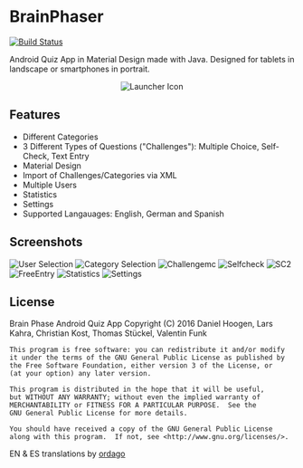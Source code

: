 # BrainPhaser

[![Build Status](https://travis-ci.org/Kamshak/BrainPhaser.svg?branch=master)](https://travis-ci.org/Kamshak/BrainPhaser)

Android Quiz App in Material Design made with Java. Designed for tablets in landscape or smartphones in portrait.

<p align="center">
  <img src="https://raw.githubusercontent.com/Kamshak/BrainPhaser/master/app/src/main/res/mipmap-xxxhdpi/ic_launcher.png" alt="Launcher Icon"/>
</p>

## Features

- Different Categories
- 3 Different Types of Questions ("Challenges"): Multiple Choice, Self-Check, Text Entry
- Material Design
- Import of Challenges/Categories via XML
- Multiple Users
- Statistics
- Settings
- Supported Langauages: English, German and Spanish 

## Screenshots

![User Selection](https://s3-eu-west-1.amazonaws.com/pointshop2/2016-05-18+08.02.11.jpg)
![Category Selection](https://s3-eu-west-1.amazonaws.com/pointshop2/2016-05-18+08.02.06.jpg)
![Challengemc](https://s3-eu-west-1.amazonaws.com/pointshop2/2016-05-18+08.06.01.jpg)
![Selfcheck](https://s3-eu-west-1.amazonaws.com/pointshop2/2016-05-18+08.06.09.jpg)
![SC2](https://s3-eu-west-1.amazonaws.com/pointshop2/2016-05-18+08.06.13.jpg)
![FreeEntry](https://s3-eu-west-1.amazonaws.com/pointshop2/2016-05-18+08.06.27.jpg)
![Statistics](https://s3-eu-west-1.amazonaws.com/pointshop2/2016-05-18+08.02.40.jpg)
![Settings](https://s3-eu-west-1.amazonaws.com/pointshop2/2016-05-18+08.02.24.jpg)

## License

Brain Phase Android Quiz App
    Copyright (C) 2016  Daniel Hoogen, Lars Kahra, Christian Kost, Thomas Stückel, Valentin Funk

    This program is free software: you can redistribute it and/or modify
    it under the terms of the GNU General Public License as published by
    the Free Software Foundation, either version 3 of the License, or
    (at your option) any later version.

    This program is distributed in the hope that it will be useful,
    but WITHOUT ANY WARRANTY; without even the implied warranty of
    MERCHANTABILITY or FITNESS FOR A PARTICULAR PURPOSE.  See the
    GNU General Public License for more details.

    You should have received a copy of the GNU General Public License
    along with this program.  If not, see <http://www.gnu.org/licenses/>.

EN & ES translations by [ordago](https://github.com/ordago)
